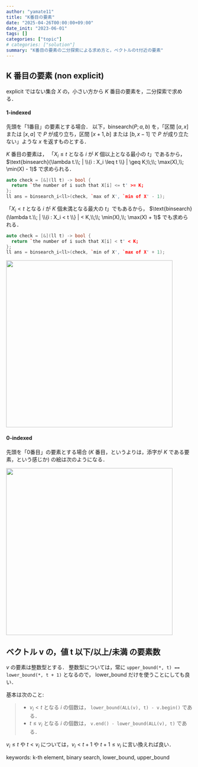 ```yaml
---
author: "yamate11"
title: "K番目の要素"
date: "2025-04-26T00:00:00+09:00"
date_init: "2023-06-01"
tags: []
categories: ["topic"]
# categories: ["solution"]
summary: "K番目の要素の二分探索による求め方と，ベクトルのt付近の要素"
---
```


## K 番目の要素 (non explicit)

explicit ではない集合 $X$ の，小さい方から $K$ 番目の要素を，二分探索で求める．

#### 1-indexed

先頭を「1番目」の要素とする場合．
以下，$\text{binsearch}(P; a, b)$ を，「区間 $[a, x]$ または $[x, a]$ で $P$ が成り立ち，区間 $[x + 1, b]$ または $[b, x - 1]$ で $P$ が成り立たない」ような $x$ を返すものとする．

$K$ 番目の要素は，
「$X_i \leq t$ となる $i$ が $K$ 個以上となる最小の $t$」であるから，
$\text{binsearch}(\lambda t.\\; | \\{i : X_i \leq t \\} | \geq K;\\;\\;
\max(X),\\; \min(X) - 1)$
で求められる．


```cpp
auto check = [&](ll t) -> bool {
  return `the number of i such that X[i] <= t' >= K;
};
ll ans = binsearch_i<ll>(check, `max of X', `min of X' - 1);
```

「$X_i < t$ となる $i$ が $K$ 個未満となる最大の $t$」でもあるから，
$\text{binsearch}(\lambda t.\\; | \\{i : X_i < t \\} | < K,\\;\\;
\min(X),\\; \max(X) + 1)$ 
でも求められる．

```cpp
auto check = [&](ll t) -> bool {
  return `the number of i such that X[i] < t' < K;
};
ll ans = binsearch_i<ll>(check, `min of X', `max of X' + 1);
```

<img src="fig1.jpg" width="450px">

#### 0-indexed

先頭を「0番目」の要素とする場合 ($K$ 番目，というよりは，添字が $K$ である要素，という感じか) の絵は次のようになる．

<img src="fig2.jpg" width="450px">

## ベクトル v の，値 t 以下/以上/未満 の要素数

$v$ の要素は整数型とする．
整数型については，常に `upper_bound(*, t) == lower_bound(*, t + 1)` となるので，
lower_bound だけを使うことにしても良い．


基本は次のこと:

> * $v_i < t$ となる $i$ の個数は，
>   `lower_bound(ALL(v), t) - v.begin()` である．
> * $t \leq v_i$ となる $i$ の個数は，
>   `v.end() - lower_bound(ALL(v), t)` である．

$v_i \leq t$ や $t < v_i$ については，$v_i < t + 1$ や $t + 1 \leq v_i$ に言い換えれば良い．



keywords: k-th element, binary search, lower_bound, upper_bound
